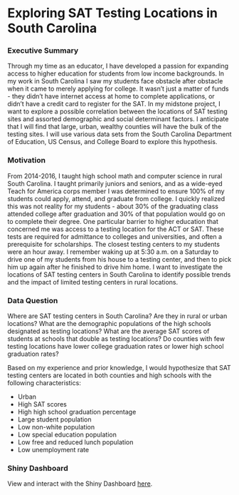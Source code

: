 # Exploring SAT Testing Locations in South Carolina

### Executive Summary

Through my time as an educator, I have developed a passion for expanding access to higher education for students from low income backgrounds. In my work in South Carolina I saw my students face obstacle after obstacle when it came to merely applying for college.  It wasn’t just a matter of funds - they didn’t have internet access at home to complete applications, or didn’t have a credit card to register for the SAT. In my midstone project, I want to explore a possible correlation between the locations of SAT testing sites and assorted demographic and social determinant factors. I anticipate that I will find that large, urban, wealthy counties will have the bulk of the testing sites. I will use various data sets from the South Carolina Department of Education, US Census, and College Board to explore this hypothesis. 

### Motivation

From 2014-2016, I taught high school math and computer science in rural South Carolina. I taught primarily juniors and seniors, and as a wide-eyed Teach for America corps member I was determined to ensure 100% of my students could apply, attend, and graduate from college. I quickly realized this was not reality for my students - about 30% of the graduating class attended college after graduation and 30% of that population would go on to complete their degree. One particular barrier to higher education that concerned me was access to a testing location for the ACT or SAT. These tests are required for admittance to colleges and universities, and often a prerequisite for scholarships. The closest testing centers to my students were an hour away. I remember waking up at 5:30 a.m. on a Saturday to drive one of my students from his house to a testing center, and then to pick him up again after he finished to drive him home. I want to investigate the locations of SAT testing centers in South Carolina to identify possible trends and the impact of limited testing centers in rural locations. 

### Data Question

Where are SAT testing centers in South Carolina? Are they in rural or urban locations? What are the demographic populations of the high schools designated as testing locations? What are the average SAT scores of students at schools that double as testing locations? Do counties with few testing locations have lower college graduation rates or lower high school graduation rates?

Based on my experience and prior knowledge, I would hypothesize that SAT testing centers are located in both counties and high schools with the following characteristics:
- Urban 
- High SAT scores
- High high school graduation percentage
- Large student population
- Low non-white population
- Low special education population
- Low free and reduced lunch population
- Low unemployment rate

### Shiny Dashboard
View and interact with the Shiny Dashboard [here](https://rabram.shinyapps.io/exploring_sat_testing_locations_in_south_carolina/).
